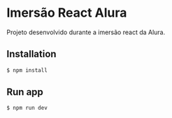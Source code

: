 # Imersão React Alura

Projeto desenvolvido durante a imersão react da Alura.

## Installation
```bash
$ npm install
```

## Run app
```bash
$ npm run dev
```